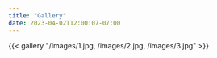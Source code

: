 ```yaml
---
title: "Gallery"
date: 2023-04-02T12:00:07-07:00
---
```


{{< gallery "/images/1.jpg, /images/2.jpg, /images/3.jpg" >}}


